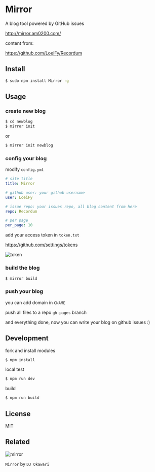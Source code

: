 # Mirror

A blog tool powered by GitHub issues 

http://mirror.am0200.com/

content from:

https://github.com/LoeiFy/Recordum

## Install

```bash
$ sudo npm install Mirror -g
```

## Usage

### create new blog

```bash
$ cd newblog
$ mirror init 
```

or 

```bash
$ mirror init newblog
```

### config your blog

modify `config.yml`

```yml
# site title
title: Mirror

# github user: your github username
user: LoeiFy

# issue repo: your issues repo, all blog content from here 
repo: Recordum

# per page
per_page: 10
```

add your access token in `token.txt`

https://github.com/settings/tokens

![token](https://cloud.githubusercontent.com/assets/2193211/20244206/d4d72a80-a9b2-11e6-9c0d-bb557cab90ec.png)

### build the blog

```bash
$ mirror build
```

### push your blog

you can add domain in `CNAME`

push all files to a repo `gh-pages` branch

and everything done, now you can write your blog on github issues :) 

## Development

fork and install modules

```bash
$ npm install
```

local test

```bash
$ npm run dev
```

build

```bash
$ npm run build
```

## License

MIT

## Related

![mirror](https://cloud.githubusercontent.com/assets/2193211/12321915/c66d8b12-baeb-11e5-9612-b188f5272e3b.jpg)

`Mirror` by `DJ Okawari`
